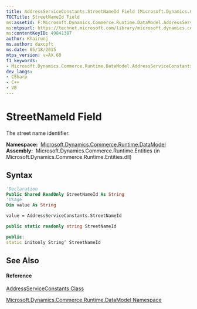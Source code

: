 ```yaml
---
title: AddressServiceConstants.StreetNameId Field (Microsoft.Dynamics.Commerce.Runtime.DataModel)
TOCTitle: StreetNameId Field
ms:assetid: F:Microsoft.Dynamics.Commerce.Runtime.DataModel.AddressServiceConstants.StreetNameId
ms:mtpsurl: https://technet.microsoft.com/library/microsoft.dynamics.commerce.runtime.datamodel.addressserviceconstants.streetnameid(v=AX.60)
ms:contentKeyID: 49841387
author: Khairunj
ms.author: daxcpft
ms.date: 05/18/2015
mtps_version: v=AX.60
f1_keywords:
- Microsoft.Dynamics.Commerce.Runtime.DataModel.AddressServiceConstants.StreetNameId
dev_langs:
- CSharp
- C++
- VB
---
```


# StreetNameId Field

The street name identifier.

**Namespace:**  [Microsoft.Dynamics.Commerce.Runtime.DataModel](microsoft-dynamics-commerce-runtime-datamodel-namespace.md)  
**Assembly:**  Microsoft.Dynamics.Commerce.Runtime.Entities (in Microsoft.Dynamics.Commerce.Runtime.Entities.dll)

## Syntax

``` vb
'Declaration
Public Shared ReadOnly StreetNameId As String
'Usage
Dim value As String

value = AddressServiceConstants.StreetNameId
```

``` csharp
public static readonly string StreetNameId
```

``` c++
public:
static initonly String^ StreetNameId
```

## See Also

#### Reference

[AddressServiceConstants Class](addressserviceconstants-class-microsoft-dynamics-commerce-runtime-datamodel.md)

[Microsoft.Dynamics.Commerce.Runtime.DataModel Namespace](microsoft-dynamics-commerce-runtime-datamodel-namespace.md)


